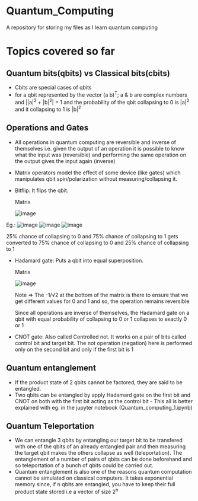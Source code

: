 # Quantum_Computing
A repository for storing my files as I learn quantum computing

# Topics covered so far
## Quantum bits(qbits) vs Classical bits(cbits)
* Cbits are special cases of qbits
* for a qbit represented by the vector (a  b)<sup>T</sup>; a & b are complex numbers and ||a|<sup>2</sup> + |b|<sup>2</sup>| = 1 and the probability of the qbit collapsing to 0 is |a|<sup>2</sup> and it collapsing to 1 is |b|<sup>2</sup>

## Operations and Gates
* All operations in quantum computing are reversible and inverse of themselves i.e. given the output of an operation it is possible to know what the input was (reversible) and performing the same operation on the output gives the input again (inverse)
* Matrix operators model the effect of some device (like gates) which manipulates qbit spin/polarization without measuring/collapsing it.
* Bitflip: It flips the qbit. 
  
  Matrix 
  
  ![image](https://user-images.githubusercontent.com/48092867/123316799-e4ed8680-d54a-11eb-8b2a-c2327c43e024.png)

Eg.: ![image](https://user-images.githubusercontent.com/48092867/123316827-ec149480-d54a-11eb-9579-8f29e64a65ac.png) ![image](https://user-images.githubusercontent.com/48092867/123316526-8f18de80-d54a-11eb-87a2-44ccff92f34b.png) ![image](https://user-images.githubusercontent.com/48092867/123320198-1405f700-d54f-11eb-951b-27f45b4f232d.png)

25% chance of collapsing to 0 and 75% chance of collapsing to 1 gets converted to 75% chance of collapsing to 0 and 25% chance of collapsing to 1

* Hadamard gate: Puts a qbit into equal superposition.

  Matrix
  
  ![image](https://user-images.githubusercontent.com/48092867/123317687-ebc8c900-d54b-11eb-91a4-c54ce431dd38.png)
  
  Note => The -1/√2 at the bottom of the matrix is there to ensure that we get different values for 0 and 1 and so, the operation remains reversible
  
  Since all operations are inverse of themselves, the Hadamard gate on a qbit with equal probability of collapsing to 0 or 1 collapses to exactly 0 or 1
* CNOT gate: Also called Controlled not. It works on a pair of bits called control bit and target bit. The not operation (negation) here is performed only on the second bit and only if the first bit is 1

## Quantum entanglement
* If the product state of 2 qbits cannot be factored, they are said to be entangled.
* Two qbits can be entangled by apply Hadamard gate on the first bit and CNOT on both with the first bit acting as the control bit - This all is better explained with eg. in the jupyter notebook (Quantum_computing_1.ipynb)

## Quantum Teleportation
* We can entangle 3 qbits by entangling our target bit to be transfered with one of the qbits of an already entangled pair and then measuring the target qbit makes the others collapse as well (teleportation). The entanglement of a number of pairs of qbits can be done beforehand and so teleportation of a bunch of qbits could be carried out.
* Quantum entanglement is also one of the reasons quantum computation cannot be simulated on classical computers. It takes exponential memory since, if n qbits are entangled, you have to keep their full product state stored i.e a vector of size 2<sup>n</sup> 
